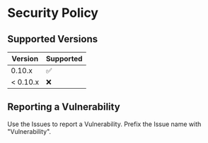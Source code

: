 # Security Policy

## Supported Versions

| Version  | Supported          |
| -------- | ------------------ |
| 0.10.x   | :white_check_mark: |
| < 0.10.x | :x:                |

## Reporting a Vulnerability

Use the Issues to report a Vulnerability. Prefix the Issue name with "Vulnerability".
